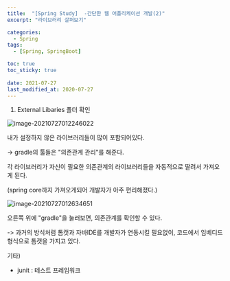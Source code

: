 ```yaml
---
title:  "[Spring Study]  -간단한 웹 어플리케이션 개발(2)"
excerpt: "라이브러리 살펴보기"

categories:
  - Spring
tags:
  - [Spring, SpringBoot]

toc: true
toc_sticky: true
 
date: 2021-07-27
last_modified_at: 2020-07-27
---
```


1. External Libaries  폴더 확인

![image-20210727012246022](C:\Users\이솔\AppData\Roaming\Typora\typora-user-images\image-20210727012246022.png)

내가 설정하지 않은 라이브러리들이 많이 포함되어있다. 

->  gradle의 툴들은 "의존관계 관리"를 해준다. 

각 라이브러리가 자신이 필요한 의존관계의 라이브러리들을 자동적으로 딸려서 가져오게 된다.

(spring core까지 가져오게되어 개발자가 아주 편리해졌다.)

![image-20210727012634651](C:\Users\이솔\AppData\Roaming\Typora\typora-user-images\image-20210727012634651.png)

오른쪽 위에 "gradle"을 눌러보면, 의존관계를 확인할 수 있다.

-> 과거의 방식처럼 톰캣과 자바IDE를 개발자가 연동시킬 필요없이, 코드에서 임베디드 형식으로 톰캣을 가지고 있다. 

기타) 

* junit : 테스트 프레임워크
